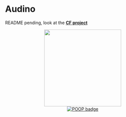 # Audino
README pending, look at the [**CF project**](<https://www.curseforge.com/minecraft/mc-mods/audino>)
<p align="center">
<a href="https://github.com/Yoghurt4C/LilTaterReloaded/blob/fabric-1.16/LICENSE.md"><img src="https://media.forgecdn.net/avatars/387/242/637577110689285061.png" alt="" width=250 height=250></a>
<br>
<a href="https://gist.github.com/poop-person/991e80f390384bbeef09d208bff208f4"><img alt="POOP badge" src="https://raw.githubusercontent.com/gist/poop-person/991e80f390384bbeef09d208bff208f4/raw/a9ef83add84a70f2202896c2d81117ff7b169be1/poop-badge.svg"></a>
</p>
